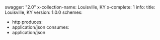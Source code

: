 swagger: "2.0"
x-collection-name: Louisville, KY
x-complete: 1
info:
  title: Louisville, KY
  version: 1.0.0
schemes:
- http
produces:
- application/json
consumes:
- application/json